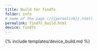 ```yaml
---
title: Build for find7s
folder: info
# name of the page (/{{permalink}}.html)
permalink: find7s_build.html
device: find7s
---
```

{% include templates/device_build.md %}
